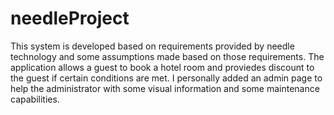 # needleProject
This system is developed based on requirements provided by needle technology and some assumptions made based on those requirements.
The application allows a guest to book a hotel room and proviedes discount to the guest if certain conditions are met.
I personally added an admin page to help the administrator with some visual information and some maintenance capabilities.

